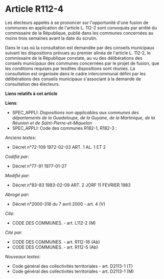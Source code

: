 # Article R112-4

Les électeurs appelés à se prononcer sur l'opportunité d'une fusion de communes en application de l'article L. 112-2 sont
convoqués par arrêté du commissaire de la République, publié dans les communes concernées au moins trois semaines avant la
date du scrutin.

Dans le cas où la consultation est demandée par des conseils municipaux suivant les dispositions prévues au premier alinéa de
l'article L. 112-2, le commissaire de la République constate, au vu des délibérations des conseils municipaux des communes
concernées par le projet de fusion, que les conditions requises par lesdites dispositions sont réunies. La consultation est
organisée dans le cadre intercommunal défini par les délibérations des conseils municipaux s'associant à la demande de
consultation des électeurs.

**Liens relatifs à cet article**

**Liens**:

  - SPEC_APPLI: *Dispositions non applicables aux communes des départements de la Guadeloupe, de la Guyane, de la Martinique, de la Réunion et de Saint-Pierre-et-Miquelon*
  - SPEC_APPLI: Code des communes R182-1, R182-3 :

_Anciens textes_:

  - Décret n°72-109 1972-02-03 ART. 1 AL. 1 ET 2

_Codifié par_:

  - Décret n°77-91 1977-01-27

_Modifié par_:

  - Décret n°83-83 1983-02-09 ART. 2 JORF 11 FEVRIER 1983

_Abrogé par_:

  - Décret n°2000-318 du 7 avril 2000 - art. 4 (V)

_Cite_:

  - CODE DES COMMUNES. - art. L112-2 (M)

_Cité par_:

  - CODE DES COMMUNES. - art. R112-16 (Ab)
  - CODE DES COMMUNES. - art. R112-5 (Ab)

_Nouveaux textes_:

  - Code général des collectivités territoriales - art. D2113-1 (T)
  - Code général des collectivités territoriales - art. D2113-1 (M)
